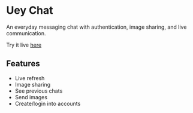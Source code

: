 
# Uey Chat

An everyday messaging chat with authentication, image sharing, and live communication.

Try it live [here](https://purple-wave-0bb4fbb10.5.azurestaticapps.net)


## Features

- Live refresh
- Image sharing
- See previous chats
- Send images
- Create/login into accounts

